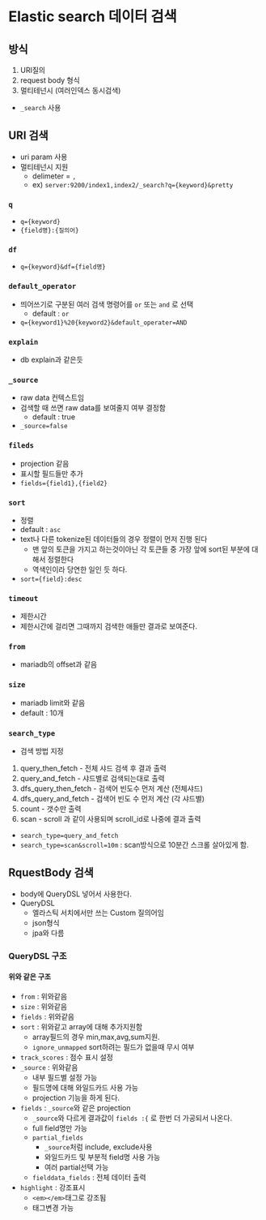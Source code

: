# Elastic search 데이터 검색

## 방식

1. URI질의
2. request body 형식
3. 멀티테넌시 (여러인덱스 동시검색)

- `_search` 사용

## URI 검색

- uri param 사용
- 멀티테넌시 지원 
    - delimeter = `,`
    - ex) `server:9200/index1,index2/_search?q={keyword}&pretty`

### `q` 

- `q={keyword}`
- `{field명}:{질의어}`

### `df`

- `q={keyword}&df={field명}`

### `default_operator`

- 띄어쓰기로 구분된 여러 검색 명령어를 `or` 또는 `and` 로 선택
  - default : `or`
- `q={keyword1}%20{keyword2}&default_operater=AND`

### `explain`

- db explain과 같은듯

### `_source`

- raw data 컨텍스트임
- 검색할 때 쓰면 raw data를 보여줄지 여부 결정함
  - default : true
- `_source=false`

### `fileds`

- projection 같음
- 표시할 필드들만 추가
- `fields={field1},{field2}`

### `sort`

- 정렬
- default : `asc`
- text나 다른 tokenize된 데이터들의 경우 정렬이 먼저 진행 된다
  - 맨 앞의 토큰을 가지고 하는것이아닌 각 토큰들 중 가장 앞에 sort된 부분에 대해서 정렬한다
  - 역색인이라 당연한 일인 듯 하다.
- `sort={field}:desc`

### `timeout`

- 제한시간
- 제한시간에 걸리면 그때까지 검색한 애들만 결과로 보여준다.

### `from`

- mariadb의 offset과 같음

### `size`

- mariadb limit와 같음
- default : 10개

### `search_type`

- 검색 방법 지정

1. query_then_fetch - 전체 샤드 검색 후 결과 출력
2. query_and_fetch - 샤드별로 검색되는대로 출력
3. dfs_query_then_fetch - 검색어 빈도수 먼저 계산 (전체샤드)
4. dfs_query_and_fetch - 검색어 빈도 수 먼저 계산 (각 샤드별)
5. count - 갯수만 출력
6. scan - scroll 과 같이 사용되며 scroll_id로 나중에 결과 출력

- `search_type=query_and_fetch`
- `search_type=scan&scroll=10m` : scan방식으로 10분간 스크롤 살아있게 함.


## RquestBody 검색

- body에 QueryDSL 넣어서 사용한다.
- QueryDSL
  - 엘라스틱 서치에서만 쓰는 Custom 질의어임
  - json형식
  - jpa와 다름

### QueryDSL 구조

#### 위와 같은 구조

- `from` : 위와같음
- `size` : 위와같음
- `fields` : 위와같음
- `sort` : 위와같고 array에 대해 추가지원함
  - array필드의 경우 min,max,avg,sum지원.
  - `ignore_unmapped` sort하려는 필드가 없을때 무시 여부
- `track_scores` : 점수 표시 설정
- `_source` : 위와같음
  - 내부 필드별 설정 가능
  - 필드명에 대해 와일드카드 사용 가능
  - projection 기능을 하게 된다.
- `fields` : `_source`와 같은 projection
  - `_source`와 다르게 결과값이 `fields :{` 로 한번 더 가공되서 나온다.
  - full field명만 가능
  - `partial_fields`
    - `_source`처럼 include, exclude사용
    - 와일드카드 및 부분적 field명 사용 가능
    - 여러 partial선택 가능
  - `fielddata_fields` : 전체 데이터 출력
- `highlight` : 강조표시
  - `<em></em>`태그로 강조됨
  - 태그변경 가능